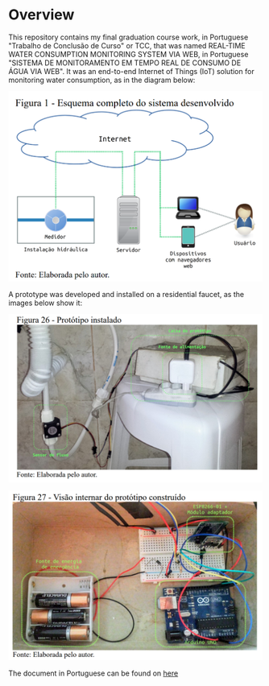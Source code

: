 # Overview

This repository contains my final graduation course work, in Portuguese "Trabalho de Conclusão de Curso" or TCC, that was named REAL-TIME WATER CONSUMPTION MONITORING SYSTEM VIA WEB, in Portuguese "SISTEMA DE MONITORAMENTO EM TEMPO REAL DE CONSUMO DE ÁGUA VIA WEB". It was an end-to-end Internet of Things (IoT) solution for monitoring water consumption, as in the diagram below: 

![alt text](https://raw.githubusercontent.com/RomuloDrumond/TCC-iot-agua/master/images/system.png)

A prototype was developed and installed on a residential faucet, as the images below show it:

![alt text](https://raw.githubusercontent.com/RomuloDrumond/TCC-iot-agua/master/images/prototype01.png)

![alt text](https://raw.githubusercontent.com/RomuloDrumond/TCC-iot-agua/master/images/prototype02.png)

The document in Portuguese can be found on [here](https://github.com/RomuloDrumond/TCC-iot-agua/raw/master/TCC%20vFinal.pdf)
